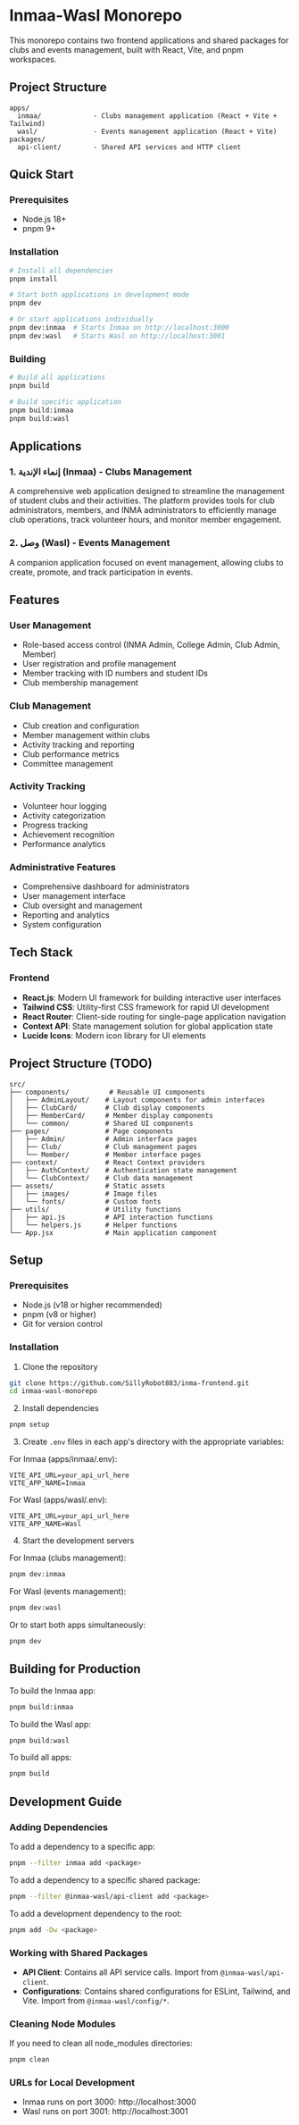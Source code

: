 # Inmaa-Wasl Monorepo

This monorepo contains two frontend applications and shared packages for clubs and events management, built with React, Vite, and pnpm workspaces.

## Project Structure

```
apps/
  inmaa/             - Clubs management application (React + Vite + Tailwind)
  wasl/              - Events management application (React + Vite)
packages/
  api-client/        - Shared API services and HTTP client
```

## Quick Start

### Prerequisites
- Node.js 18+ 
- pnpm 9+

### Installation
```bash
# Install all dependencies
pnpm install

# Start both applications in development mode
pnpm dev

# Or start applications individually
pnpm dev:inmaa  # Starts Inmaa on http://localhost:3000
pnpm dev:wasl   # Starts Wasl on http://localhost:3001
```

### Building
```bash
# Build all applications
pnpm build

# Build specific application
pnpm build:inmaa
pnpm build:wasl
```

## Applications

### 1. **إنماء الإندية (Inmaa)** - Clubs Management
A comprehensive web application designed to streamline the management of student clubs and their activities. The platform provides tools for club administrators, members, and INMA administrators to efficiently manage club operations, track volunteer hours, and monitor member engagement.

### 2. **وصل (Wasl)** - Events Management  
A companion application focused on event management, allowing clubs to create, promote, and track participation in events.

## Features

### User Management
- Role-based access control (INMA Admin, College Admin, Club Admin, Member)
- User registration and profile management
- Member tracking with ID numbers and student IDs
- Club membership management

### Club Management
- Club creation and configuration
- Member management within clubs
- Activity tracking and reporting
- Club performance metrics
- Committee management

### Activity Tracking
- Volunteer hour logging
- Activity categorization
- Progress tracking
- Achievement recognition
- Performance analytics

### Administrative Features
- Comprehensive dashboard for administrators
- User management interface
- Club oversight and management
- Reporting and analytics
- System configuration

## Tech Stack

### Frontend
- **React.js**: Modern UI framework for building interactive user interfaces
- **Tailwind CSS**: Utility-first CSS framework for rapid UI development
- **React Router**: Client-side routing for single-page application navigation
- **Context API**: State management solution for global application state
- **Lucide Icons**: Modern icon library for UI elements

## Project Structure (TODO)

```
src/
├── components/          # Reusable UI components
│   ├── AdminLayout/    # Layout components for admin interfaces
│   ├── ClubCard/       # Club display components
│   ├── MemberCard/     # Member display components
│   └── common/         # Shared UI components
├── pages/              # Page components
│   ├── Admin/          # Admin interface pages
│   ├── Club/           # Club management pages
│   └── Member/         # Member interface pages
├── context/            # React Context providers
│   ├── AuthContext/    # Authentication state management
│   └── ClubContext/    # Club data management
├── assets/             # Static assets
│   ├── images/         # Image files
│   └── fonts/          # Custom fonts
├── utils/              # Utility functions
│   ├── api.js          # API interaction functions
│   └── helpers.js      # Helper functions
└── App.jsx             # Main application component
```

## Setup

### Prerequisites

- Node.js (v18 or higher recommended)
- pnpm (v8 or higher)
- Git for version control

### Installation

1. Clone the repository
```bash
git clone https://github.com/SillyRobot883/inma-frontend.git
cd inmaa-wasl-monorepo
```

2. Install dependencies
```bash
pnpm setup
```

3. Create `.env` files in each app's directory with the appropriate variables:

For Inmaa (apps/inmaa/.env):
```env
VITE_API_URL=your_api_url_here
VITE_APP_NAME=Inmaa
```

For Wasl (apps/wasl/.env):
```env
VITE_API_URL=your_api_url_here
VITE_APP_NAME=Wasl
```

4. Start the development servers

For Inmaa (clubs management):
```bash
pnpm dev:inmaa
```

For Wasl (events management):
```bash
pnpm dev:wasl
```

Or to start both apps simultaneously:
```bash
pnpm dev
```

## Building for Production

To build the Inmaa app:
```bash
pnpm build:inmaa
```

To build the Wasl app:
```bash
pnpm build:wasl
```

To build all apps:
```bash
pnpm build
```

## Development Guide

### Adding Dependencies

To add a dependency to a specific app:

```bash
pnpm --filter inmaa add <package>
```

To add a dependency to a specific shared package:

```bash
pnpm --filter @inmaa-wasl/api-client add <package>
```

To add a development dependency to the root:

```bash
pnpm add -Dw <package>
```

### Working with Shared Packages

- **API Client**: Contains all API service calls. Import from `@inmaa-wasl/api-client`.
- **Configurations**: Contains shared configurations for ESLint, Tailwind, and Vite. Import from `@inmaa-wasl/config/*`.

### Cleaning Node Modules

If you need to clean all node_modules directories:

```bash
pnpm clean
```

### URLs for Local Development

- Inmaa runs on port 3000: http://localhost:3000
- Wasl runs on port 3001: http://localhost:3001

